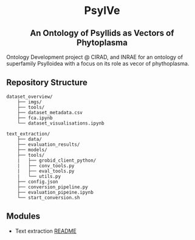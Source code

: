 <h1 align="center">PsylVe</h1>
<h2 align="center">An Ontology of Psyllids as Vectors of Phytoplasma</h2>

Ontology Development project @ CIRAD, and INRAE for an ontology of superfamily Psylloidea with a focus on its role as vecor of phythoplasma.

## Repository Structure

    dataset_overview/
        ├── imgs/
        ├── tools/
        ├── dataset_metadata.csv
        ├── fca.ipynb
        └── dataset_visualisations.ipynb
        
    text_extraction/
        ├── data/
        ├── evaluation_results/
        ├── models/
        ├── tools/
        |   ├── grobid_client_python/
        |   ├── conv_tools.py
        |   ├── eval_tools.py
        |   └── utils.py
        ├── config.json
        ├── conversion_pipeline.py
        ├── evaluation_pipeine.ipynb
        └── start_conversion.sh


## Modules
- Text extraction [README](https://github.com/e-lubrini/PsylVe/blob/main/pdf2txt/README.md)

